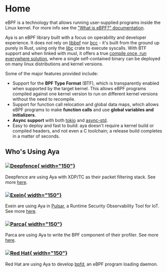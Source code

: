 # Home

eBPF is a technology that allows running user-supplied programs inside the Linux
kernel. For more info see the ["What is eBPF?" documentation][what-is-ebpf].

Aya is an eBPF library built with a focus on operability and developer
experience. It does not rely on [libbpf] nor [bcc] - it's built from the ground
up purely in Rust, using only the [libc] crate to execute syscalls. With BTF
support and when linked with musl, it offers a true [compile once, run
everywhere solution][co-re], where a single self-contained binary can be
deployed on many linux distributions and kernel versions.

Some of the major features provided include:

* Support for the **BPF Type Format** (BTF), which is transparently enabled when
  supported by the target kernel. This allows eBPF programs compiled against
  one kernel version to run on different kernel versions without the need to
  recompile.
* Support for function call relocation and global data maps, which
  allows eBPF programs to make **function calls** and use **global variables
  and initializers**.
* **Async support** with both [tokio] and [async-std].
* Easy to deploy and fast to build: aya doesn't require a kernel build or
  compiled headers, and not even a C toolchain; a release build completes in a matter
  of seconds.

[what-is-ebpf]:https://ebpf.io/what-is-ebpf
[libbpf]: https://github.com/libbpf/libbpf
[bcc]: https://github.com/iovisor/bcc
[libc]: https://docs.rs/libc
[co-re]: https://facebookmicrosites.github.io/bpf/blog/2020/02/19/bpf-portability-and-co-re.html
[tokio]: https://docs.rs/tokio
[async-std]: https://docs.rs/async-std

## Who's Using Aya

### [![Deepfence](https://deepfence.io/wp-content/themes/deepfence/public/img/logo.svg){ width="150"}](https://deepfence.io/)
Deepfence are using Aya with XDP/TC as their packet filtering stack. See more [here](https://deepfence.io/aya-your-trusty-ebpf-companion/).

### [![Exein](https://blog.exein.io/img/exein.gif){ width="150"}](https://exein.io)
Exein are using Aya in [Pulsar](https://pulsar.sh/), a Runtime Security Observability Tool for IoT. See more [here](https://blog.exein.io/pulsar).

### [![Parca](https://www.parca.dev/docs/img/logo.svg){ width="150"}](https://www.parca.dev/)
Parca are using Aya to write the BPF component of their profiler. See more [here](https://github.com/parca-dev/parca-agent/blob/main/bpf/cpu-profiler/src/main.rs).

### [![Red Hat](https://www.redhat.com/cms/managed-files/Asset-Red_Hat-Logo_page-Logo-RGB.svg?itok=yWDK-rRz){ width="150"}](https://redhat.com)
Red Hat are using Aya to develop [bpfd](https://github.com/redhat-et/bpfd), an eBPF program loading daemon.